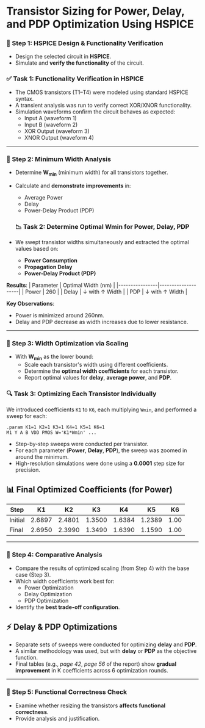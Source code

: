 # Transistor Sizing for Power, Delay, and PDP Optimization Using HSPICE

### 🔹 Step 1: HSPICE Design & Functionality Verification

- Design the selected circuit in **HSPICE**.
- Simulate and **verify the functionality** of the circuit.

### ✅ Task 1: Functionality Verification in HSPICE

- The CMOS transistors (T1–T4) were modeled using standard HSPICE syntax.
- A transient analysis was run to verify correct XOR/XNOR functionality.
- Simulation waveforms confirm the circuit behaves as expected:
  - Input A (waveform 1)
  - Input B (waveform 2)
  - XOR Output (waveform 3)
  - XNOR Output (waveform 4)
  
---

### 🔹 Step 2: Minimum Width Analysis

- Determine **W<sub>min</sub>** (minimum width) for all transistors together.
- Calculate and **demonstrate improvements** in:
  - Average Power
  - Delay
  - Power-Delay Product (PDP)

  ### 📉 Task 2: Determine Optimal Wmin for Power, Delay, PDP

- We swept transistor widths simultaneously and extracted the optimal values based on:
  - **Power Consumption**
  - **Propagation Delay**
  - **Power-Delay Product (PDP)**

**Results**:
| Parameter       | Optimal Width (nm) |
|----------------|--------------------|
| Power           | 260                |
| Delay           | ↓ with ↑ Width     |
| PDP             | ↓ with ↑ Width     |

**Key Observations**:
- Power is minimized around 260nm.
- Delay and PDP decrease as width increases due to lower resistance.

---

### 🔹 Step 3: Width Optimization via Scaling

- With **W<sub>min</sub>** as the lower bound:
  - Scale each transistor's width using different coefficients.
  - Determine the **optimal width coefficients** for each transistor.
  - Report optimal values for **delay**, **average power**, and **PDP**.

### 🔍 Task 3: Optimizing Each Transistor Individually

We introduced coefficients `K1` to `K6`, each multiplying `Wmin`, and performed a sweep for each:

```spice
.param K1=1 K2=1 K3=1 K4=1 K5=1 K6=1
M1 Y A B VDD PMOS W='K1*Wmin' ...
```

- Step-by-step sweeps were conducted per transistor.
- For each parameter (**Power**, **Delay**, **PDP**), the sweep was zoomed in around the minimum.
- High-resolution simulations were done using a **0.0001** step size for precision.

## 📊 Final Optimized Coefficients (for Power)

| Step   | K1     | K2     | K3     | K4     | K5     | K6   |
|--------|--------|--------|--------|--------|--------|------|
| Initial| 2.6897 | 2.4801 | 1.3500 | 1.6384 | 1.2389 | 1.00 |
| Final  | 2.6950 | 2.3990 | 1.3490 | 1.6390 | 1.1590 | 1.00 |


---

### 🔹 Step 4: Comparative Analysis

- Compare the results of optimized scaling (from Step 4) with the base case (Step 3).
- Which width coefficients work best for:
  - Power Optimization
  - Delay Optimization
  - PDP Optimization
- Identify the **best trade-off configuration**.

## ⚡ Delay & PDP Optimizations

- Separate sets of sweeps were conducted for optimizing **delay** and **PDP**.
- A similar methodology was used, but with **delay** or **PDP** as the objective function.
- Final tables (e.g., _page 42_, _page 56_ of the report) show **gradual improvement** in K coefficients across 6 optimization rounds.

---

### 🔹 Step 5: Functional Correctness Check

- Examine whether resizing the transistors **affects functional correctness**.
- Provide analysis and justification.





